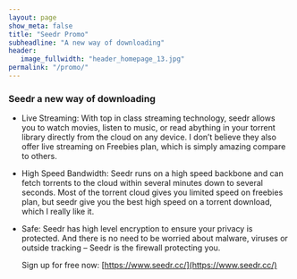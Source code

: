 ```yaml
---
layout: page
show_meta: false
title: "Seedr Promo"
subheadline: "A new way of downloading"
header:
   image_fullwidth: "header_homepage_13.jpg"
permalink: "/promo/"
---
```


### Seedr a new way of downloading
* Live Streaming: With top in class streaming technology, seedr allows you to watch movies, listen to music, or read abything in your torrent library directly from the cloud on any device. I don’t believe they also offer live streaming on Freebies plan, which is simply amazing compare to others.
* High Speed Bandwidth: Seedr runs on a high speed backbone and can fetch torrents to the cloud within several minutes down to several seconds. Most of the torrent cloud gives you limited speed on freebies plan, but seedr give you the best high speed on a torrent download, which I really like it.
* Safe: Seedr has high level encryption to ensure your privacy is protected. And there is no need to be worried about malware, viruses or outside tracking – Seedr is the firewall protecting you.

  Sign up for free now: [https://www.seedr.cc/](https://www.seedr.cc/) 
